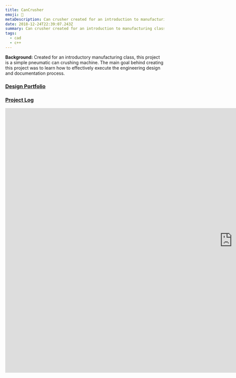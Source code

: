 ```yaml
---
title: CanCrusher
emoji: 🥫
metaDescription: Can crusher created for an introduction to manufacturing class.
date: 2018-12-24T22:39:07.243Z
summary: Can crusher created for an introduction to manufacturing class.
tags:
  - cad
  - c++
---
```

**Background:** Created for an introductory manufacturing class, this project is a simple pneumatic can crushing machine. The main goal behind creating this project was to learn how to effectively execute the engineering design and documentation process.

### [Design Portfolio](https://docs.google.com/document/d/12DQDC2kJD28B7jtmq4JznVkZ8hy_4cBL60fljoZAnqA/edit?usp=sharing)

### [Project Log](https://docs.google.com/spreadsheets/d/e/2PACX-1vSDO1KcpN5Cn4Qx7b0f_JQvm8urXZPeFaWe_k_siEsmqDXy5l3L_43eGU7OAwLDkb8VCDtUFHYgusTT/pubhtml)

<iframe src="https://docs.google.com/presentation/d/e/2PACX-1vQPipueLMRwpLAk4rwYTSZLvlLyxbXs_-EEIQgS573ItG0xAM0vxsZbzWvVUYpXlQmwVGw9wNcMXTdS/embed?start=true&loop=true&delayms=10000" frameborder="0" width="1440" height="839" allowfullscreen="true" mozallowfullscreen="true" webkitallowfullscreen="true"></iframe>